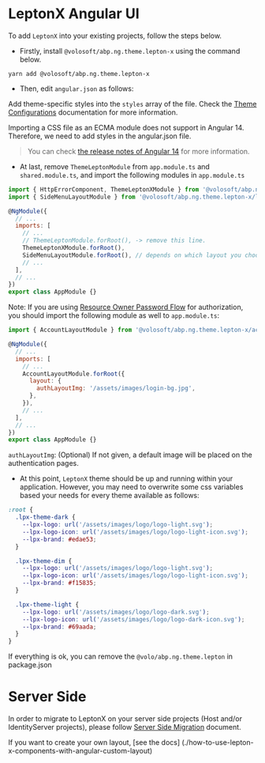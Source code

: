 # LeptonX Angular UI

To add `LeptonX` into your existing projects, follow the steps below. 

* Firstly, install `@volosoft/abp.ng.theme.lepton-x` using the command below.

`yarn add @volosoft/abp.ng.theme.lepton-x`

* Then, edit `angular.json` as follows:

Add theme-specific styles into the `styles` array of the file.  Check the [Theme Configurations](https://docs.abp.io/en/abp/latest/UI/Angular/Theme-Configurations) documentation for more information.

Importing a CSS file as an ECMA module does not support in Angular 14. Therefore, we need to add styles in the angular.json file. 

> You can check [the release notes of Angular 14](https://github.com/angular/angular-cli/releases/tag/14.0.0) for more information. 

* At last, remove `ThemeLeptonModule` from `app.module.ts` and `shared.module.ts`, and import the following modules in `app.module.ts`

```js
import { HttpErrorComponent, ThemeLeptonXModule } from '@volosoft/abp.ng.theme.lepton-x';
import { SideMenuLayoutModule } from '@volosoft/abp.ng.theme.lepton-x/layouts';

@NgModule({
  // ...
  imports: [
    // ...
    // ThemeLeptonModule.forRoot(), -> remove this line.
    ThemeLeptonXModule.forRoot(),
    SideMenuLayoutModule.forRoot(), // depends on which layout you choose
    // ...
  ],
  // ...
})
export class AppModule {}
```

Note: If you are using [Resource Owner Password Flow](https://docs.abp.io/en/abp/latest/UI/Angular/Authorization#resource-owner-password-flow) for authorization, you should import the following module as well to `app.module.ts`:

```js
import { AccountLayoutModule } from '@volosoft/abp.ng.theme.lepton-x/account';

@NgModule({
  // ...
  imports: [
    // ...
    AccountLayoutModule.forRoot({
      layout: {
        authLayoutImg: '/assets/images/login-bg.jpg',
      },
    }),
    // ...
  ],
  // ...
})
export class AppModule {}
```

`authLayoutImg`: (Optional) If not given, a default image will be placed on the authentication pages.


* At this point, `LeptonX` theme should be up and running within your application. However, you may need to overwrite some css variables based your needs for every theme available as follows:
  
```scss
:root {
  .lpx-theme-dark {
    --lpx-logo: url('/assets/images/logo/logo-light.svg');
    --lpx-logo-icon: url('/assets/images/logo/logo-light-icon.svg');
    --lpx-brand: #edae53;
  }

  .lpx-theme-dim {
    --lpx-logo: url('/assets/images/logo/logo-light.svg');
    --lpx-logo-icon: url('/assets/images/logo/logo-light-icon.svg');
    --lpx-brand: #f15835;
  }

  .lpx-theme-light {
    --lpx-logo: url('/assets/images/logo/logo-dark.svg');
    --lpx-logo-icon: url('/assets/images/logo/logo-dark-icon.svg');
    --lpx-brand: #69aada;
  }
}
```

If everything is ok, you can remove the `@volo/abp.ng.theme.lepton` in package.json

# Server Side

In order to migrate to LeptonX on your server side projects (Host and/or IdentityServer projects), please follow [Server Side Migration](mvc.md) document.

If you want to create your own layout, [see the docs] (./how-to-use-lepton-x-components-with-angular-custom-layout)
